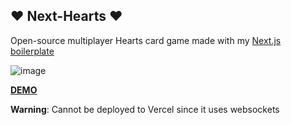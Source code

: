 ## ❤️ Next-Hearts ❤️

Open-source multiplayer Hearts card game made with my [Next.js boilerplate](https://github.com/cakeslice/next-js-boilerplate)

![image](https://github.com/cakeslice/Next-Hearts/assets/7516142/31dee436-e565-4cb7-99c9-d540ebec1755)

[**DEMO**](https://next-hearts.cakeslice.dev/)

**Warning**: Cannot be deployed to Vercel since it uses websockets
